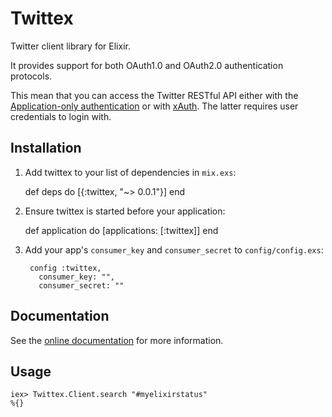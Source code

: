 # Twittex

Twitter client library for Elixir.

It provides support for both OAuth1.0 and OAuth2.0 authentication protocols.

This mean that you can access the Twitter RESTful API either with the
[Application-only authentication](https://dev.twitter.com/oauth/application-only)
or with [xAuth](https://dev.twitter.com/oauth/xauth). The latter requires user
credentials to login with.

## Installation

  1. Add twittex to your list of dependencies in `mix.exs`:

        def deps do
          [{:twittex, "~> 0.0.1"}]
        end

  2. Ensure twittex is started before your application:

        def application do
          [applications: [:twittex]]
        end

3. Add your app's `consumer_key` and `consumer_secret` to `config/config.exs`:

        config :twittex,
          consumer_key: "",
          consumer_secret: ""

## Documentation

See the [online documentation](https://hexdocs.pm/twittex/) for more information.

## Usage

    iex> Twittex.Client.search "#myelixirstatus"
    %{}
